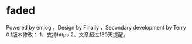 # faded
Powered by emlog ，Design by Finally ，Secondary development by Terry
0.1版本修改：
1、支持https
2、文章超过180天提醒。
